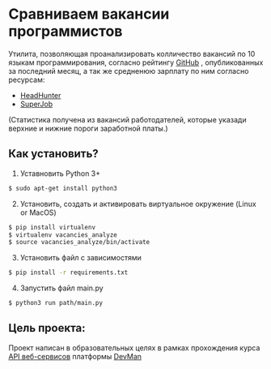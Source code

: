 # Сравниваем вакансии программистов

Утилита, позволяющая проанализировать колличество вакансий по 10 языкам программирования, согласно рейтингу [GitHub](https://habr.com/ru/post/310262/)
, опубликованных за последний месяц, а так же средненюю зарплату по ним
согласно ресурсам:
 * [HeadHunter](https://hh.ru/)
 * [SuperJob](https://www.superjob.ru/)
 

 (Статистика получена из вакансий работодателей, которые указади верхние и нижние пороги заработной платы.)
 
## Как установить?
1. Уставновить Python 3+
```sh
$ sudo apt-get install python3
```
2. Установить, создать и активировать виртуальное окружение (Linux or MacOS)
```sh
$ pip install virtualenv
$ virtualenv vacancies_analyze
$ source vacancies_analyze/bin/activate
```
3. Установить файл с зависимостями
```sh
$ pip install -r requirements.txt
```

4. Запустить файл main.py
```sh
$ python3 run path/main.py
```

## Цель проекта:
Проект написан в образовательных целях в рамках прохождения курса [API веб-сервисов](https://dvmn.org/modules/web-api)
платформы [DevMan](https://dvmn.org/)
